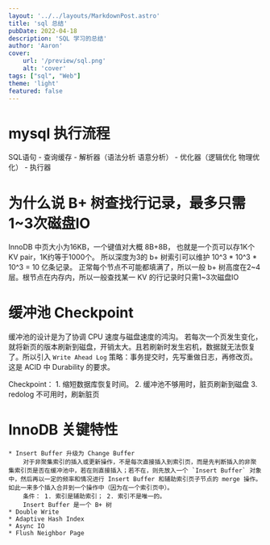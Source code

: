 ```yaml
---
layout: '../../layouts/MarkdownPost.astro'
title: 'sql 总结'
pubDate: 2022-04-18
description: 'SQL 学习的总结'
author: 'Aaron'
cover:
    url: '/preview/sql.png'
    alt: 'cover'
tags: ["sql", "Web"]
theme: 'light'
featured: false
---
```

# mysql 执行流程
SQL语句 - 查询缓存 - 解析器（语法分析 语意分析） - 优化器（逻辑优化 物理优化） - 执行器

# 为什么说 B+ 树查找行记录，最多只需1~3次磁盘IO
InnoDB 中页大小为16KB，一个键值对大概 8B+8B， 也就是一个页可以存1K个 KV pair，1K约等于1000个。 所以深度为3的 b+ 树索引可以维护 10^3 * 10^3 * 10^3 = 10 亿条记录。 正常每个节点不可能都填满了，所以一般 b+ 树高度在2~4 层。根节点在内存内，所以一般查找某一 KV 的行记录时只需1~3次磁盘IO

# 缓冲池 Checkpoint

缓冲池的设计是为了协调 CPU 速度与磁盘速度的鸿沟。
若每次一个页发生变化，就将新页的版本刷新到磁盘，开销太大。且若刷新时发生宕机，数据就无法恢复了。所以引入 `Write Ahead Log` 策略：事务提交时，先写重做日志，再修改页。这是 ACID 中 Durability 的要求。

Checkpoint： 
    1. 缩短数据库恢复时间。
    2. 缓冲池不够用时，脏页刷新到磁盘
    3. redolog 不可用时，刷新脏页

# InnoDB 关键特性
    * Insert Buffer 升级为 Change Buffer
        对于非聚集索引的插入或更新操作，不是每次直接插入到索引页，而是先判断插入的非聚集索引页是否在缓冲池中，若在则直接插入；若不在，则先放入一个 `Insert Buffer` 对象中，然后再以一定的频率和情况进行 Insert Buffer 和辅助索引页子节点的 merge 操作。如此一来多个插入合并到一个操作中（因为在一个索引页中）。
        条件： 1. 索引是辅助索引； 2. 索引不是唯一的。
        Insert Buffer 是一个 B+ 树
    * Double Write
    * Adaptive Hash Index
    * Async IO
    * Flush Neighbor Page